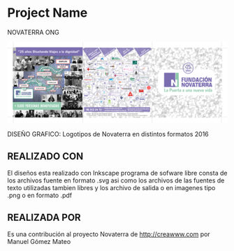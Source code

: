 # Project Name
NOVATERRA ONG
<p align="center">
  <img src="https://raw.githubusercontent.com/Novaterra/Triptico_Novaterra/master/dise%C3%B1o.png" width="600"/>
</p>
DISEÑO GRAFICO: Logotipos de Novaterra en distintos formatos 2016

## REALIZADO CON

El diseños esta realizado con Inkscape programa de sofware libre
consta de los archivos fuente en formato .svg asi como los archivos de
las fuentes de texto utilizadas tambien libres
y los archivo de salida o en imagenes tipo .png o en formato .pdf

## REALIZADA POR

Es una contribución al proyecto Novaterra de http://creawww.com por Manuel Gómez Mateo